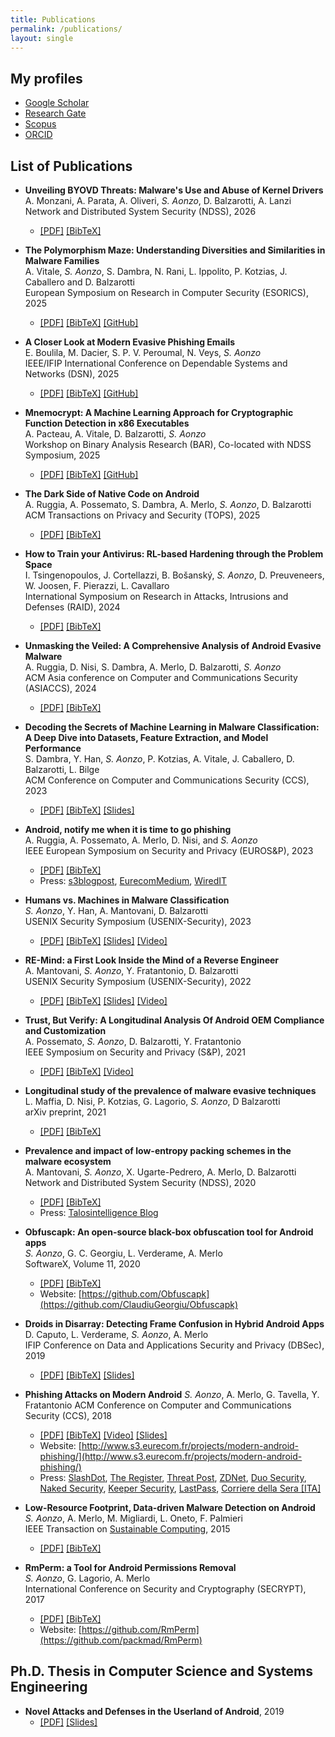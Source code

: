 ```yaml
---
title: Publications
permalink: /publications/
layout: single
---
```


## My profiles

+ [Google Scholar](https://scholar.google.fr/citations?user=h1RL7s4AAAAJ)
+ [Research Gate](https://www.researchgate.net/profile/Simone_Aonzo)
+ [Scopus](https://www.scopus.com/authid/detail.uri?authorId=57195635255)
+ [ORCID](https://orcid.org/0000-0001-9547-3502)


## List of Publications

+ **Unveiling BYOVD Threats: Malware's Use and Abuse of Kernel Drivers** \
A. Monzani, A. Parata, A. Oliveri, *S. Aonzo*, D. Balzarotti, A. Lanzi \
Network and Distributed System Security (NDSS), 2026
  + [[PDF]](/assets/pdf/monzani2026unveiling.pdf) [[BibTeX]](/assets/bib/monzani2026unveiling.bib)

+ **The Polymorphism Maze: Understanding Diversities and Similarities in Malware Families** \
A. Vitale, *S. Aonzo*, S. Dambra, N. Rani, L. Ippolito, P. Kotzias, J. Caballero and D. Balzarotti \
European Symposium on Research in Computer Security (ESORICS), 2025 
  + [[PDF]](https://hal.science/hal-05222691/document) [[BibTeX]](/assets/bib/vitale2025polymorphism.bib) [[GitHub]](https://github.com/im-overlord04/PEDiff)

+ **A Closer Look at Modern Evasive Phishing Emails** \
E. Boulila, M. Dacier, S. P. V. Peroumal, N. Veys, *S. Aonzo* \
IEEE/IFIP International Conference on Dependable Systems and Networks (DSN), 2025 
  + [[PDF]](/assets/pdf/boulila2025closer.pdf) [[BibTeX]](/assets/bib/boulila2025closer.bib) [[GitHub]](https://github.com/AmadeusITGroup/CrawlerBox)

+ **Mnemocrypt: A Machine Learning Approach for Cryptographic Function Detection in x86 Executables** \
A. Pacteau, A. Vitale, D. Balzarotti, *S. Aonzo* \
Workshop on Binary Analysis Research (BAR), Co-located with NDSS Symposium, 2025 
  + [[PDF]](https://hal.science/hal-05127295/document) [[BibTeX]](/assets/bib/pacteau2025mnemocrypt.bib) [[GitHub]](https://github.com/theneonai/mnemocrypt)

+ **The Dark Side of Native Code on Android** \
A. Ruggia, A. Possemato, S. Dambra, A. Merlo, *S. Aonzo*, D. Balzarotti \
ACM Transactions on Privacy and Security (TOPS), 2025
  + [[PDF]](https://dl.acm.org/doi/10.1145/3712308) [[BibTeX]](/assets/bib/ruggia2022dark.bib)

+ **How to Train your Antivirus: RL-based Hardening through the Problem Space** \
I. Tsingenopoulos, J. Cortellazzi, B. Bošanský, *S. Aonzo*, D. Preuveneers, W. Joosen, F. Pierazzi, L. Cavallaro \
International Symposium on Research in Attacks, Intrusions and Defenses (RAID), 2024
  + [[PDF]](https://dl.acm.org/doi/pdf/10.1145/3678890.3678912) [[BibTeX]](/assets/bib/tsingenopoulos2024train.bib)

+ **Unmasking the Veiled: A Comprehensive Analysis of Android Evasive Malware** \
A. Ruggia, D. Nisi, S. Dambra, A. Merlo, D. Balzarotti, *S. Aonzo* \
ACM Asia conference on Computer and Communications Security (ASIACCS), 2024
  + [[PDF]](https://dl.acm.org/doi/pdf/10.1145/3634737.3637658) [[BibTeX]](/assets/bib/ruggia2024unmasking.bib)

+ **Decoding the Secrets of Machine Learning in Malware Classification: A Deep Dive into Datasets, Feature Extraction, and Model Performance** \
S. Dambra, Y. Han, *S. Aonzo*, P. Kotzias, A. Vitale, J. Caballero, D. Balzarotti, L. Bilge \
ACM Conference on Computer and Communications Security (CCS), 2023
  + [[PDF]](https://dl.acm.org/doi/abs/10.1145/3576915.3616589) [[BibTeX]](/assets/bib/dambra2023decoding.bib) [[Slides]](https://docs.google.com/presentation/d/1fUGDNj3O8ZzE8b-UhVjh12nhcZWQfcZBVezz8yPIOVU/edit?usp=sharing)


+ **Android, notify me when it is time to go phishing** \
A. Ruggia, A. Possemato, A. Merlo, D. Nisi, and *S. Aonzo* \
IEEE European Symposium on Security and Privacy (EUROS&P), 2023 
  + [[PDF]](https://www.s3.eurecom.fr/docs/eurosp23_inotify.pdf) [[BibTeX]](https://www.s3.eurecom.fr/bibs/eurosp23_inotify.bib)
  + Press: [s3blogpost](https://www.s3.eurecom.fr/post/2023/03/06/android-notify-me-when-it-is-time-to-go-phishing/), [EurecomMedium](https://eurecom-blog.medium.com/a-new-vulnerability-is-identified-in-the-android-system-by-eurecom-researchers-a97643ed8180), [WiredIT](https://www.wired.it/article/android-vulnerabilita-genova/)

+ **Humans vs. Machines in Malware Classification** \
*S. Aonzo*, Y. Han, A. Mantovani, D. Balzarotti \
USENIX Security Symposium (USENIX-Security), 2023 
  + [[PDF]](https://www.usenix.org/system/files/usenixsecurity23-aonzo.pdf) [[BibTeX]](/assets/bib/aonzo2023humans.bib) [[Slides]](https://docs.google.com/presentation/d/1pArIOq3WgUUusjDtFK9ntaGbeiUUbzmCuHxEe2lTaG4/edit?usp=sharing) [[Video]](https://youtu.be/atK2jQvebqE?si=tC6am18IxoyZSBpj)

+ **RE-Mind: a First Look Inside the Mind of a Reverse Engineer** \
A. Mantovani, *S. Aonzo*, Y. Fratantonio, D. Balzarotti \
USENIX Security Symposium (USENIX-Security), 2022 
  + [[PDF]](https://www.usenix.org/system/files/sec22-mantovani.pdf) [[BibTeX]](/assets/bib/mantovani2022remind.bib) [[Slides]](https://docs.google.com/presentation/d/1oJWV0oNEKpdzyCCvK2NbRl0LPvMiJHhZOfETeIXu0wA/edit?usp=sharing) [[Video]](https://www.youtube.com/watch?v=n7mVyF5hplI)

+ **Trust, But Verify: A Longitudinal Analysis Of Android OEM Compliance and Customization** \
A. Possemato, *S. Aonzo*, D. Balzarotti, Y. Fratantonio \
IEEE Symposium on Security and Privacy (S&P), 2021 
  + [[PDF]](/assets/pdf/2021_oakland_customizations.pdf) [[BibTeX]](/assets/bib/possemato2021trust.bib) [[Video]](https://www.youtube.com/watch?v=Giy7JZRbADc)

+ **Longitudinal study of the prevalence of malware evasive techniques** \
L. Maffia, D. Nisi, P. Kotzias, G. Lagorio, *S. Aonzo*, D Balzarotti \
arXiv preprint, 2021
  + [[PDF]](https://arxiv.org/pdf/2112.11289) [[BibTeX]](/assets/bib/maffia2021longitudinal.bib) 

+ **Prevalence and impact of low-entropy packing schemes in the malware ecosystem** \
  A. Mantovani, *S. Aonzo*, X. Ugarte-Pedrero, A. Merlo, D. Balzarotti \
Network and Distributed System Security (NDSS), 2020
  + [[PDF]](/assets/pdf/Prevalence_and_Impact_of_Low-Entropy_Packing_Schemes_in_the_Malware_Ecosystem.pdf) [[BibTeX]](/assets/bib/mantovani2020prevalence.bib) 
  + Press: [Talosintelligence Blog](https://blog.talosintelligence.com/2020/02/new-research-paper-prevalence-and.html)

+ **Obfuscapk: An open-source black-box obfuscation tool for Android apps** \
*S. Aonzo*, G. C. Georgiu, L. Verderame, A. Merlo \
SoftwareX, Volume 11, 2020
  + [[PDF]](https://www.sciencedirect.com/science/article/pii/S2352711019302791) [[BibTeX]](/assets/bib/aonzo2020obfuscapk.bib)
  + Website: [https://github.com/Obfuscapk](https://github.com/ClaudiuGeorgiu/Obfuscapk)

+ **Droids in Disarray: Detecting Frame Confusion in Hybrid Android Apps** \
D. Caputo, L. Verderame, *S. Aonzo*, A. Merlo \
IFIP Conference on Data and Applications Security and Privacy (DBSec), 2019 
  + [[PDF]](/assets/pdf/Droids_in_Disarray_DetectingFrame_ConfusioninHybrid_Android_Apps.pdf) [[BibTeX]](/assets/bib/caputo2019droids.bib) [[Slides]](https://docs.google.com/presentation/d/1iSoeMAFL4JTrZlUDtDoZPoC-UJ7-aYsanFvc3MTCexc/edit?usp=sharing)

+ **Phishing Attacks on Modern Android**
*S. Aonzo*, A. Merlo, G. Tavella, Y. Fratantonio
ACM Conference on Computer and Communications Security (CCS), 2018
  + [[PDF]](/assets/pdf/Phishing_Attacks_on_Modern_Android.pdf) [[BibTeX]](/assets/bib/aonzo2018phishing.bib) [[Video]](https://www.youtube.com/watch?v=J1tx4OZ_wMc) [[Slides]](https://docs.google.com/presentation/d/1YCQaVhk8Oww9liguba4wiRyGiC8SUlA-Fte7i8F0BTY)
  + Website: [http://www.s3.eurecom.fr/projects/modern-android-phishing/](http://www.s3.eurecom.fr/projects/modern-android-phishing/)
  + Press: [SlashDot](https://slashdot.org/story/18/09/26/1534203/password-managers-can-be-tricked-into-believing-that-malicious-android-apps-are-legitimate), [The Register](https://www.theregister.co.uk/2018/09/26/password_manager_theft/), [Threat Post](https://threatpost.com/android-app-verification-issues-pave-way-for-phishing-attacks/137774/), [ZDNet](https://www.zdnet.com/article/password-managers-can-be-tricked-into-believing-that-malicious-android-apps-are-legitimate/), [Duo Security](https://duo.com/decipher/researchers-identify-new-phishing-tactics-on-android-devices), [Naked Security](https://nakedsecurity.sophos.com/2018/09/28/mobile-password-managers-vulnerable-to-phishing-apps/), [Keeper Security](https://keepersecurity.com/blog/2018/09/26/response-to-phishing-attacks-on-android-password-managers/), [LastPass](https://blog.lastpass.com/2019/02/lastpass-bugcrowd-update-2h-2018.html/), [Corriere della Sera [ITA]](https://www.corriere.it/tecnologia/18_settembre_26/minaccia-phishing-android-mobile-password-manager-rischio-10bfb0dc-c0ca-11e8-8c2f-234b69fe8a3d.shtml)


+ **Low-Resource Footprint, Data-driven Malware Detection on Android** \
*S. Aonzo*, A. Merlo, M. Migliardi, L. Oneto, F. Palmieri \
IEEE Transaction on [Sustainable Computing](https://ieeexplore.ieee.org/xpl/RecentIssue.jsp?punumber=7274860), 2015 
  + [[PDF]](/assets/pdf/Low-Resource_Footprint,Data-Driven_Malware_Detection_on_Android.pdf) [[BibTeX]](/assets/bib/aonzo2017low.bib)

+ **RmPerm: a Tool for Android Permissions Removal** \
*S. Aonzo*, G. Lagorio, A. Merlo \
International Conference on Security and Cryptography (SECRYPT), 2017 
  + [[PDF]](/assets/pdf/RmPerm_a_Tool_for_Android_Permissions_Removal.pdf) [[BibTeX]](/assets/bib/aonzo2017rmperm.bib)
  + Website: [https://github.com/RmPerm](https://github.com/packmad/RmPerm)


## Ph.D. Thesis in Computer Science and Systems Engineering

+ **Novel Attacks and Defenses in the Userland of Android**, 2019
  + [[PDF]](https://iris.unige.it/retrieve/handle/11567/990743/385940/phdunige_3338799.pdf) [[Slides]](https://docs.google.com/presentation/d/1wOjezg7cu_-SUrCUZhoCsCgiG0jvFWg-TjR8dWqNJ-M/edit?usp=sharing)
